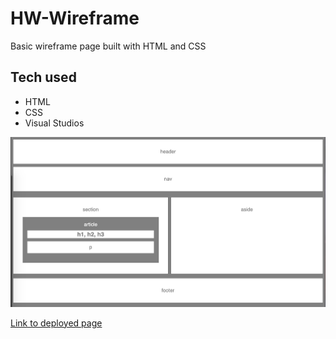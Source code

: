 # HW-Wireframe
Basic wireframe page built with HTML and CSS

## Tech used
- HTML
- CSS
- Visual Studios

![](wireframe.png)

[Link to deployed page](https://reekamaharaj.github.io/HW-Wireframe/)

